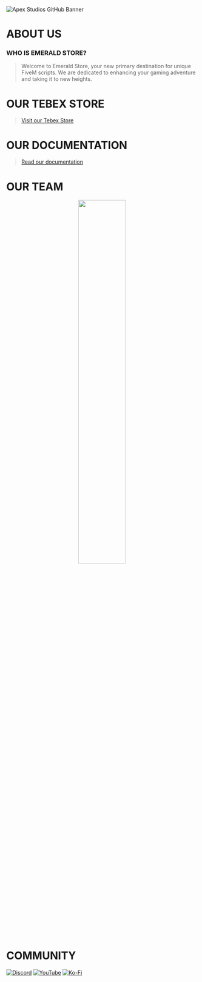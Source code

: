![Apex Studios GitHub Banner](https://i.imgur.com/cxI8GJE.png)

# ABOUT US
### WHO IS EMERALD STORE?
> Welcome to Emerald Store, your new primary destination for unique FiveM scripts. We are dedicated to enhancing your gaming adventure and taking it to new heights.

# OUR TEBEX STORE
> [Visit our Tebex Store](https://emerald-store.tebex.io)

# OUR DOCUMENTATION
> [Read our documentation](https://emerald-store.gitbook.io/docs/)

# OUR TEAM
<div align="center">
        <a href="https://ko-fi.com/aqade"><img width="49.5%" src="https://github-readme-stats.vercel.app/api?username=aqade&layout=compact&hide_border=true&theme=dracula&show_icons=true"/></a>
</div>

# COMMUNITY
[![Discord](https://img.shields.io/badge/Discord-%237289DA.svg?style=for-the-badge&logo=discord&logoColor=white)](https://discord.gg/emeraldstore)
[![YouTube](https://img.shields.io/badge/YouTube-%23FF0000.svg?style=for-the-badge&logo=YouTube&logoColor=white)](https://www.youtube.com/@emeraldstore)
[![Ko-Fi](https://img.shields.io/badge/Ko--fi-F16061?style=for-the-badge&logo=ko-fi&logoColor=white)](https://ko-fi.com/aqade)
